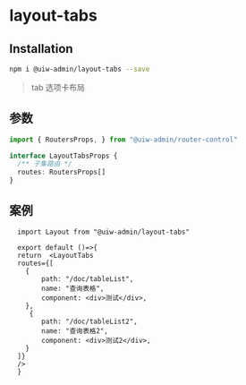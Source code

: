 layout-tabs
===

## Installation

```bash
npm i @uiw-admin/layout-tabs --save
```

> tab 选项卡布局

## 参数

```ts
import { RoutersProps, } from "@uiw-admin/router-control"

interface LayoutTabsProps {
  /** 子集路由 */ 
  routes: RoutersProps[]
}
```

## 案例

```tsx
  import Layout from "@uiw-admin/layout-tabs"

  export default ()=>{
  return  <LayoutTabs 
  routes={[
    {
        path: "/doc/tableList",
        name: "查询表格",
        component: <div>测试</div>,
    },
     {
        path: "/doc/tableList2",
        name: "查询表格2",
        component: <div>测试2</div>,
    }
  ]} 
  />
  }
```
